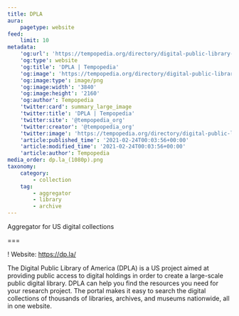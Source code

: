 ```yaml
---
title: DPLA
aura:
    pagetype: website
feed:
    limit: 10
metadata:
    'og:url': 'https://tempopedia.org/directory/digital-public-library-of-america'
    'og:type': website
    'og:title': 'DPLA | Tempopedia'
    'og:image': 'https://tempopedia.org/directory/digital-public-library-of-america/dp.la_(1080p).png'
    'og:image:type': image/png
    'og:image:width': '3840'
    'og:image:height': '2160'
    'og:author': Tempopedia
    'twitter:card': summary_large_image
    'twitter:title': 'DPLA | Tempopedia'
    'twitter:site': '@tempopedia_org'
    'twitter:creator': '@tempopedia_org'
    'twitter:image': 'https://tempopedia.org/directory/digital-public-library-of-america/dp.la_(1080p).png'
    'article:published_time': '2021-02-24T00:03:56+00:00'
    'article:modified_time': '2021-02-24T00:03:56+00:00'
    'article:author': Tempopedia
media_order: dp.la_(1080p).png
taxonomy:
    category:
        - collection
    tag:
        - aggregator
        - library
        - archive
---
```


Aggregator for US digital collections

===

! Website: https://dp.la/

The Digital Public Library of America (DPLA) is a US project aimed at providing public access to digital holdings in order to create a large-scale public digital library. DPLA can help you find the resources you need for your research project. The portal makes it easy to search the digital collections of thousands of libraries, archives, and museums nationwide, all in one website.